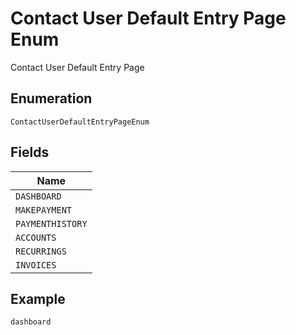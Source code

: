 
# Contact User Default Entry Page Enum

Contact User Default Entry Page

## Enumeration

`ContactUserDefaultEntryPageEnum`

## Fields

| Name |
|  --- |
| `DASHBOARD` |
| `MAKEPAYMENT` |
| `PAYMENTHISTORY` |
| `ACCOUNTS` |
| `RECURRINGS` |
| `INVOICES` |

## Example

```
dashboard
```

